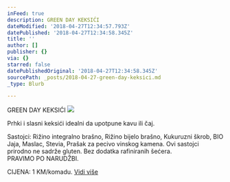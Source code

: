```yaml
---
inFeed: true
description: GREEN DAY KEKSIĆI
dateModified: '2018-04-27T12:34:57.793Z'
datePublished: '2018-04-27T12:34:58.345Z'
title: ''
author: []
publisher: {}
via: {}
starred: false
datePublishedOriginal: '2018-04-27T12:34:58.345Z'
sourcePath: _posts/2018-04-27-green-day-keksici.md
_type: Blurb

---
```

GREEN DAY KEKSIĆI
![](https://the-grid-user-content.s3-us-west-2.amazonaws.com/413ff73c-1a91-46db-867f-760b3b6c8768.jpg)

Prhki i slasni keksići idealni da upotpune kavu ili čaj.

Sastojci: Rižino integralno brašno, Rižino bijelo brašno, Kukuruzni škrob, BIO Jaja, Maslac, Stevia, Prašak za pecivo vinskog kamena. Ovi sastojci prirodno ne sadrže gluten. Bez dodatka rafiniranih šećera.  
PRAVIMO PO NARUDŽBI. 

CIJENA: 1 KM/komadu.
[Vidi više][0]

[0]: https://www.facebook.com/greenday.kolaci.peciva/posts/238119410262127